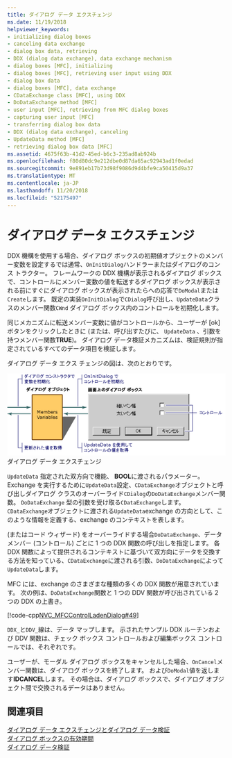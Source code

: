 ```yaml
---
title: ダイアログ データ エクスチェンジ
ms.date: 11/19/2018
helpviewer_keywords:
- initializing dialog boxes
- canceling data exchange
- dialog box data, retrieving
- DDX (dialog data exchange), data exchange mechanism
- dialog boxes [MFC], initializing
- dialog boxes [MFC], retrieving user input using DDX
- dialog box data
- dialog boxes [MFC], data exchange
- CDataExchange class [MFC], using DDX
- DoDataExchange method [MFC]
- user input [MFC], retrieving from MFC dialog boxes
- capturing user input [MFC]
- transferring dialog box data
- DDX (dialog data exchange), canceling
- UpdateData method [MFC]
- retrieving dialog box data [MFC]
ms.assetid: 4675f63b-41d2-45ed-b6c3-235ad8ab924b
ms.openlocfilehash: f80d80dc9e212dbe0d87da65ac92943ad1f0edad
ms.sourcegitcommit: 9e891eb17b73d98f9086d9d4bfe9ca50415d9a37
ms.translationtype: MT
ms.contentlocale: ja-JP
ms.lasthandoff: 11/20/2018
ms.locfileid: "52175497"
---
```

# <a name="dialog-data-exchange"></a>ダイアログ データ エクスチェンジ

DDX 機構を使用する場合、ダイアログ ボックスの初期値オブジェクトのメンバー変数を設定するでは通常、`OnInitDialog`ハンドラーまたはダイアログのコンス トラクター。 フレームワークの DDX 機構が表示されるダイアログ ボックスで、コントロールにメンバー変数の値を転送するダイアログ ボックスが表示される前にすぐにダイアログ ボックスが表示されたらへの応答で`DoModal`または`Create`します。 既定の実装`OnInitDialog`で`CDialog`呼び出し、`UpdateData`クラスのメンバー関数`CWnd` ダイアログ ボックス内のコントロールを初期化します。

同じメカニズムに転送メンバー変数に値がコントロールから、ユーザーが [ok] ボタンをクリックしたときに (または、呼び出すたびに、 `UpdateData` 、引数を持つメンバー関数**TRUE**)。 ダイアログ データ検証メカニズムは、検証規則が指定されているすべてのデータ項目を検証します。

ダイアログ データ エクス チェンジの図は、次のとおりです。

![ダイアログ ボックス データ エクス チェンジ](../mfc/media/vc379d1.gif " ダイアログ ボックス データ エクス チェンジ") <br/>
ダイアログ データ エクスチェンジ

`UpdateData` 指定された双方向で機能、 **BOOL**に渡されるパラメーター。 Exchange を実行するために`UpdateData`設定、`CDataExchange`オブジェクトと呼び出しダイアログ クラスのオーバーライド`CDialog`の`DoDataExchange`メンバー関数。 `DoDataExchange` 型の引数を受け取る`CDataExchange`します。 `CDataExchange`オブジェクトに渡される`UpdateData`exchange の方向として、このような情報を定義する、exchange のコンテキストを表します。

(またはコード ウィザード) をオーバーライドする場合`DoDataExchange`、データ メンバー (コントロール) ごとに 1 つの DDX 関数の呼び出しを指定します。 各 DDX 関数によって提供されるコンテキストに基づいて双方向にデータを交換する方法を知っている、`CDataExchange`に渡される引数、`DoDataExchange`によって`UpdateData`します。

MFC には、exchange のさまざまな種類の多くの DDX 関数が用意されています。 次の例は、`DoDataExchange`関数と 1 つの DDV 関数が呼び出されている 2 つの DDX の上書き。

[!code-cpp[NVC_MFCControlLadenDialog#49](../mfc/codesnippet/cpp/dialog-data-exchange_1.cpp)]

`DDX_`と`DDV_`線は、データ マップします。 示されたサンプル DDX ルーチンおよび DDV 関数は、チェック ボックス コントロールおよび編集ボックス コントロールでは、それぞれです。

ユーザーが、モーダル ダイアログ ボックスをキャンセルした場合、`OnCancel`メンバー関数は、ダイアログ ボックスを終了します。 および`DoModal`値を返します**IDCANCEL**します。 その場合は、ダイアログ ボックスで、ダイアログ オブジェクト間で交換されるデータはありません。

## <a name="see-also"></a>関連項目

[ダイアログ データ エクスチェンジとダイアログ データ検証](../mfc/dialog-data-exchange-and-validation.md)<br/>
[ダイアログ ボックスの有効期間](../mfc/life-cycle-of-a-dialog-box.md)<br/>
[ダイアログ データ検証](../mfc/dialog-data-validation.md)


